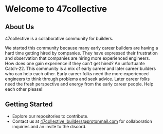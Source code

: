 # Welcome to 47collective
## About Us
47collective is a collaborative community for builders.

We started this community because many early career builders are having a hard time getting hired by companies. They have expressed their frustration and observation that companies are hiring more experienced engineers.
How does one gain experience if they can't get hired? An unfortuante Catch-22. This community is a mix of early career and later career builders who can help each other. Early career folks need 
the more experienced engineers to think through problems and seek advice. Later career folks need the fresh perspective and energy from the early career people. 
Help each other please!

## Getting Started
- Explore our repositories to contribute.
- Contact us at 47collective_builders@protonmail.com for collaboration inquiries and an invite to the discord.

